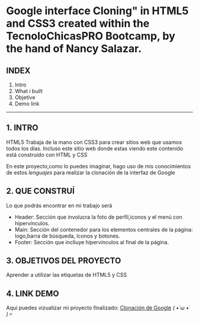 # Google interface Cloning" in HTML5 and CSS3 created within the TecnoloChicasPRO Bootcamp, by the hand of Nancy Salazar.


## INDEX

1. Intro
2. What i built
3. Objetive
4. Demo link

*********

## 1. INTRO
HTML5 Trabaja de la mano con CSS3 para crear sitios web que usamos todos los días. Incluso este sitio web donde estas viendo este contenido está construido con HTML y CSS

En este proyecto,como lo puedes imaginar, hago uso de mis conocimientos de estos _lenguajes_ para realizar la clonación de la interfaz de Google

## 2. QUE CONSTRUÍ

Lo que podrás encontrar en mi trabajo será

* Header: Sección que involucra la foto de perfil,iconos y el menú con hipervínculos.
* Main:   Sección del contenedor para los elementos centrales de la página: logo,barra de búsqueda, íconos y botones.
* Footer: Sección que incliuye hipervínculos al final de la página.

## 3. OBJETIVOS DEL PROYECTO
Aprender a utilizar las etiquetas de HTML5 y CSS

## 4. LINK DEMO
Aquí puedes vizualizar mi proyecto finalizado: [Clonación de Google](#)
*( •̀ ω •́ )✧*
